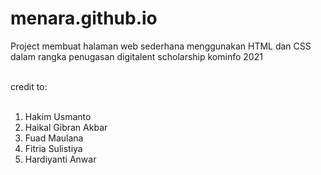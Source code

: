 # menara.github.io
Project membuat halaman web sederhana menggunakan HTML dan CSS
<br/>dalam rangka penugasan digitalent scholarship kominfo 2021

<br/>credit to:
<br/><br/>
<ol>
<li>Hakim Usmanto</li>
<li>Haikal Gibran Akbar</li>
<li>Fuad Maulana</li>
<li>Fitria Sulistiya</li>
<li>Hardiyanti Anwar</li>
</ol>
